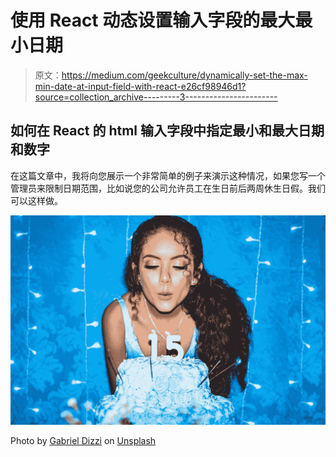 # 使用 React 动态设置输入字段的最大最小日期

> 原文：<https://medium.com/geekculture/dynamically-set-the-max-min-date-at-input-field-with-react-e26cf98946d1?source=collection_archive---------3----------------------->

## 如何在 React 的 html 输入字段中指定最小和最大日期和数字

在这篇文章中，我将向您展示一个非常简单的例子来演示这种情况，如果您写一个管理员来限制日期范围，比如说您的公司允许员工在生日前后两周休生日假。我们可以这样做。

![](img/101252966d5a9fe838dfdf7d91b7b501.png)

Photo by [Gabriel Dizzi](https://unsplash.com/@gabrieldizzi?utm_source=medium&utm_medium=referral) on [Unsplash](https://unsplash.com?utm_source=medium&utm_medium=referral)